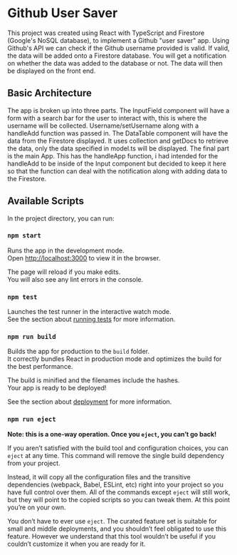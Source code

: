 # Github User Saver

This project was created using React with TypeScript and Firestore (Google's NoSQL database), to implement a Github "user saver" app. Using Github's API we can check if the Github username provided is valid. If valid, the data will be added onto a Firestore database. You will get a notification on whether the data was added to the database or not. The data will then be displayed on the front end. 

## Basic Architecture

The app is broken up into three parts. The InputField component will have a form with a search bar for the user to interact with, this is where the username will be collected. Username/setUsername along with a handleAdd function was passed in. The DataTable component will have the data from the Firestore displayed. It uses collection and getDocs to retrieve the data, only the data specified in model.ts will be displayed. The final part is the main App. This has the handleApp function, i had intended for the handleAdd to be inside of the Input component but decided to keep it here so that the function can deal with the notification along with adding data to the Firestore.

## Available Scripts

In the project directory, you can run:

### `npm start`

Runs the app in the development mode.\
Open [http://localhost:3000](http://localhost:3000) to view it in the browser.

The page will reload if you make edits.\
You will also see any lint errors in the console.

### `npm test`

Launches the test runner in the interactive watch mode.\
See the section about [running tests](https://facebook.github.io/create-react-app/docs/running-tests) for more information.

### `npm run build`

Builds the app for production to the `build` folder.\
It correctly bundles React in production mode and optimizes the build for the best performance.

The build is minified and the filenames include the hashes.\
Your app is ready to be deployed!

See the section about [deployment](https://facebook.github.io/create-react-app/docs/deployment) for more information.

### `npm run eject`

**Note: this is a one-way operation. Once you `eject`, you can’t go back!**

If you aren’t satisfied with the build tool and configuration choices, you can `eject` at any time. This command will remove the single build dependency from your project.

Instead, it will copy all the configuration files and the transitive dependencies (webpack, Babel, ESLint, etc) right into your project so you have full control over them. All of the commands except `eject` will still work, but they will point to the copied scripts so you can tweak them. At this point you’re on your own.

You don’t have to ever use `eject`. The curated feature set is suitable for small and middle deployments, and you shouldn’t feel obligated to use this feature. However we understand that this tool wouldn’t be useful if you couldn’t customize it when you are ready for it.


